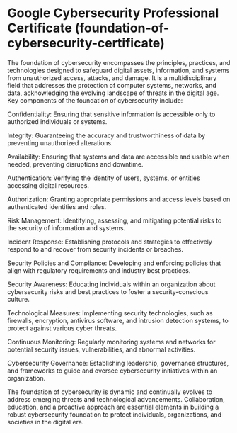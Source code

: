 # Google Cybersecurity Professional Certificate (foundation-of-cybersecurity-certificate)
The foundation of cybersecurity encompasses the principles, practices, and technologies designed to safeguard digital assets, information, and systems from unauthorized access, attacks, and damage. It is a multidisciplinary field that addresses the protection of computer systems, networks, and data, acknowledging the evolving landscape of threats in the digital age. Key components of the foundation of cybersecurity include:

Confidentiality: Ensuring that sensitive information is accessible only to authorized individuals or systems.

Integrity: Guaranteeing the accuracy and trustworthiness of data by preventing unauthorized alterations.

Availability: Ensuring that systems and data are accessible and usable when needed, preventing disruptions and downtime.

Authentication: Verifying the identity of users, systems, or entities accessing digital resources.

Authorization: Granting appropriate permissions and access levels based on authenticated identities and roles.

Risk Management: Identifying, assessing, and mitigating potential risks to the security of information and systems.

Incident Response: Establishing protocols and strategies to effectively respond to and recover from security incidents or breaches.

Security Policies and Compliance: Developing and enforcing policies that align with regulatory requirements and industry best practices.

Security Awareness: Educating individuals within an organization about cybersecurity risks and best practices to foster a security-conscious culture.

Technological Measures: Implementing security technologies, such as firewalls, encryption, antivirus software, and intrusion detection systems, to protect against various cyber threats.

Continuous Monitoring: Regularly monitoring systems and networks for potential security issues, vulnerabilities, and abnormal activities.

Cybersecurity Governance: Establishing leadership, governance structures, and frameworks to guide and oversee cybersecurity initiatives within an organization.

The foundation of cybersecurity is dynamic and continually evolves to address emerging threats and technological advancements. Collaboration, education, and a proactive approach are essential elements in building a robust cybersecurity foundation to protect individuals, organizations, and societies in the digital era.






